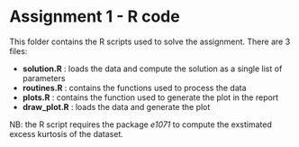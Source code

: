 # Assignment 1 - R code

This folder contains the R scripts used to solve the assignment.
There are 3 files:
 * **solution.R** : loads the data and compute the solution as a single list of parameters
 * **routines.R** : contains the functions used to process the data
 * **plots.R** : contains the function used to generate the plot in the report
 * **draw_plot.R** : loads the data and generate the plot

NB: the R script requires the package *e1071* to compute the exstimated excess kurtosis of the dataset.
